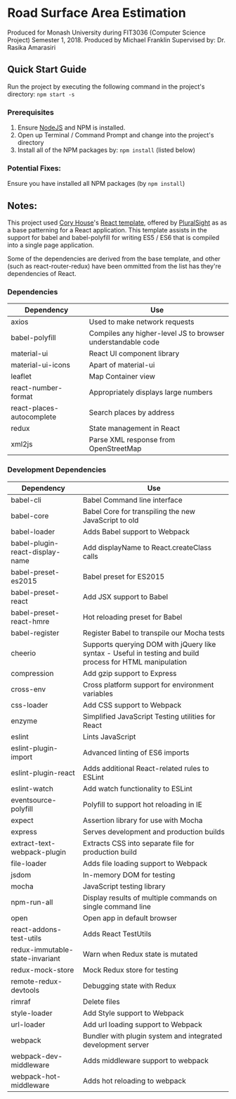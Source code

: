 # Road Surface Area Estimation
Produced for Monash University during FIT3036 (Computer Science Project) Semester 1, 2018.
Produced by Michael Franklin
Supervised by: Dr. Rasika Amarasiri

## Quick Start Guide
Run the project by executing the following command in the project's directory:
`npm start -s`

### Prerequisites
1. Ensure [NodeJS](https://nodejs.org/en/) and NPM is installed.
2. Open up Terminal / Command Prompt and change into the project's directory
3. Install all of the NPM packages by: `npm install` (listed below)

### Potential Fixes:
Ensure you have installed all NPM packages (by `npm install`)

## Notes:
This project used [Cory House](https://www.pluralsight.com/authors/cory-house)'s [React template](https://github.com/coryhouse/pluralsight-redux-starter), offered by [PluralSight](https://www.pluralsight.com/courses/react-redux-react-router-es6) as as a base patterning for a React application. This template assists in the support for babel and babel-polyfill for writing ES5 / ES6 that is compiled into a single page application. 

Some of the dependencies are derived from the base template, and other (such as react-router-redux) have been ommitted from the list has they're dependencies of React.

### Dependencies
| **Dependency** | **Use** |
|----------|-------|
|axios| Used to make network requests |
|babel-polyfill| Compiles any higher-level JS to browser understandable code |
|material-ui| React UI component library |
|material-ui-icons| Apart of material-ui |
|leaflet| Map Container view |
|react-number-format| Appropriately displays large numbers |
|react-places-autocomplete| Search places by address |
|redux| State management in React |
|xml2js| Parse XML response from OpenStreetMap |

### Development Dependencies
| **Dependency** | **Use** |
|----------|-------|
|babel-cli|Babel Command line interface |
|babel-core|Babel Core for transpiling the new JavaScript to old |
|babel-loader|Adds Babel support to Webpack |
|babel-plugin-react-display-name| Add displayName to React.createClass calls |
|babel-preset-es2015|Babel preset for ES2015|
|babel-preset-react| Add JSX support to Babel |
|babel-preset-react-hmre|Hot reloading preset for Babel|
|babel-register|Register Babel to transpile our Mocha tests|
|cheerio|Supports querying DOM with jQuery like syntax - Useful in testing and build process for HTML manipulation|
|compression|Add gzip support to Express|
|cross-env|Cross platform support for environment variables|
|css-loader|Add CSS support to Webpack|
|enzyme|Simplified JavaScript Testing utilities for React|
|eslint|Lints JavaScript |
|eslint-plugin-import|Advanced linting of ES6 imports|
|eslint-plugin-react|Adds additional React-related rules to ESLint|
|eslint-watch|Add watch functionality to ESLint |
|eventsource-polyfill|Polyfill to support hot reloading in IE|
|expect|Assertion library for use with Mocha|
|express|Serves development and production builds|
|extract-text-webpack-plugin| Extracts CSS into separate file for production build | 
|file-loader| Adds file loading support to Webpack |
|jsdom|In-memory DOM for testing|
|mocha| JavaScript testing library |
|npm-run-all| Display results of multiple commands on single command line |
|open|Open app in default browser|
|react-addons-test-utils| Adds React TestUtils |
|redux-immutable-state-invariant|Warn when Redux state is mutated|
|redux-mock-store|Mock Redux store for testing|
|remote-redux-devtools| Debugging state with Redux |
|rimraf|Delete files |
|style-loader| Add Style support to Webpack |
|url-loader| Add url loading support to Webpack |
|webpack| Bundler with plugin system and integrated development server |
|webpack-dev-middleware| Adds middleware support to webpack |
|webpack-hot-middleware| Adds hot reloading to webpack |
